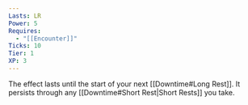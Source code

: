 ```yaml
---
Lasts: LR
Power: 5
Requires:
  - "[[Encounter]]"
Ticks: 10
Tier: 1
XP: 3
---
```


The effect lasts until the start of your next [[Downtime#Long Rest]]. It persists through any [[Downtime#Short Rest|Short Rests]] you take.
